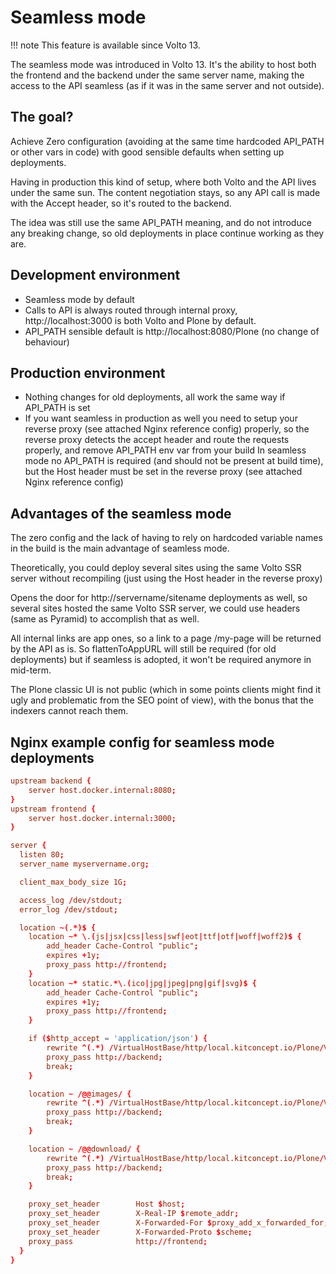 # Seamless mode

!!! note
    This feature is available since Volto 13.

The seamless mode was introduced in Volto 13. It's the ability to host both the frontend
and the backend under the same server name, making the access to the API seamless (as if
it was in the same server and not outside).

## The goal?

Achieve Zero configuration (avoiding at the same time hardcoded API_PATH or other vars
in code) with good sensible defaults when setting up deployments.

Having in production this kind of setup, where both Volto and the API lives under the
same sun. The content negotiation stays, so any API call is made with the Accept header,
so it's routed to the backend.

The idea was still use the same API_PATH meaning, and do not introduce any breaking
change, so old deployments in place continue working as they are.

## Development environment

* Seamless mode by default
* Calls to API is always routed through internal proxy, http://localhost:3000 is both
  Volto and Plone by default.
* API_PATH sensible default is http://localhost:8080/Plone (no change of behaviour)

## Production environment

* Nothing changes for old deployments, all work the same way if API_PATH is set
* If you want seamless in production as well you need to setup your reverse proxy (see
  attached Nginx reference config) properly, so the reverse proxy detects the accept
  header and route the requests properly, and remove API_PATH env var from your build In
  seamless mode no API_PATH is required (and should not be present at build time), but
  the Host header must be set in the reverse proxy (see attached Nginx reference config)

## Advantages of the seamless mode

The zero config and the lack of having to rely on hardcoded variable names in the build
is the main advantage of seamless mode.

Theoretically, you could deploy several sites using the same Volto SSR server without
recompiling (just using the Host header in the reverse proxy)

Opens the door for http://servername/sitename deployments as well, so several sites
hosted the same Volto SSR server, we could use headers (same as Pyramid) to accomplish
that as well.

All internal links are app ones, so a link to a page /my-page will be returned by the
API as is. So flattenToAppURL will still be required (for old deployments) but if
seamless is adopted, it won't be required anymore in mid-term.

The Plone classic UI is not public (which in some points clients might find it ugly and
problematic from the SEO point of view), with the bonus that the indexers cannot reach
them.

## Nginx example config for seamless mode deployments

```conf
upstream backend {
    server host.docker.internal:8080;
}
upstream frontend {
    server host.docker.internal:3000;
}

server {
  listen 80;
  server_name myservername.org;

  client_max_body_size 1G;

  access_log /dev/stdout;
  error_log /dev/stdout;

  location ~(.*)$ {
    location ~* \.(js|jsx|css|less|swf|eot|ttf|otf|woff|woff2)$ {
        add_header Cache-Control "public";
        expires +1y;
        proxy_pass http://frontend;
    }
    location ~* static.*\.(ico|jpg|jpeg|png|gif|svg)$ {
        add_header Cache-Control "public";
        expires +1y;
        proxy_pass http://frontend;
    }

    if ($http_accept = 'application/json') {
        rewrite ^(.*) /VirtualHostBase/http/local.kitconcept.io/Plone/VirtualHostRoot$1 break;
        proxy_pass http://backend;
        break;
    }

    location ~ /@@images/ {
        rewrite ^(.*) /VirtualHostBase/http/local.kitconcept.io/Plone/VirtualHostRoot$1 break;
        proxy_pass http://backend;
        break;
    }

    location ~ /@@download/ {
        rewrite ^(.*) /VirtualHostBase/http/local.kitconcept.io/Plone/VirtualHostRoot$1 break;
        proxy_pass http://backend;
        break;
    }

    proxy_set_header        Host $host;
    proxy_set_header        X-Real-IP $remote_addr;
    proxy_set_header        X-Forwarded-For $proxy_add_x_forwarded_for;
    proxy_set_header        X-Forwarded-Proto $scheme;
    proxy_pass              http://frontend;
  }
}
```
